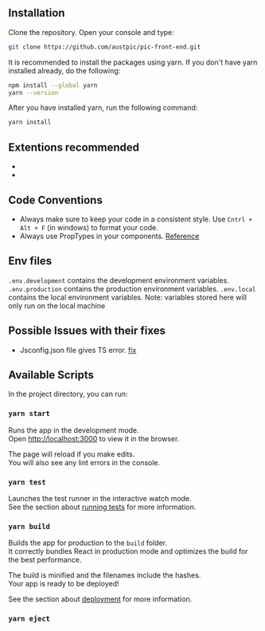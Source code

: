 ## Installation

Clone the repository. Open your console and type:
```bash
git clone https://github.com/austpic/pic-front-end.git
```

It is recommended to install the packages using yarn.
If you don't have yarn installed already, do the following:
```bash
npm install --global yarn
yarn --version
```

After you have installed yarn, run the following command:
```bash
yarn install
```

## Extentions recommended

- 
- 

## Code Conventions

- Always make sure to keep your code in a consistent style. Use `Cntrl + Alt + F` (in windows) to format your code.
- Always use PropTypes in your components. [Reference](https://reactjs.org/docs/typechecking-with-proptypes.html)

## Env files

`.env.development` contains the development environment variables.
`.env.production` contains the production environment variables.
`.env.local` contains the local environment variables. Note: variables stored here will only run on the local machine

## Possible Issues with their fixes

- Jsconfig.json file gives TS error. [fix](https://stackoverflow.com/questions/68879795/vscode-jsconfig-json-gives-ts-errors-root-file-specified-for-compilation)


## Available Scripts

In the project directory, you can run:

### `yarn start`

Runs the app in the development mode.\
Open [http://localhost:3000](http://localhost:3000) to view it in the browser.

The page will reload if you make edits.\
You will also see any lint errors in the console.

### `yarn test`

Launches the test runner in the interactive watch mode.\
See the section about [running tests](https://facebook.github.io/create-react-app/docs/running-tests) for more information.

### `yarn build`

Builds the app for production to the `build` folder.\
It correctly bundles React in production mode and optimizes the build for the best performance.

The build is minified and the filenames include the hashes.\
Your app is ready to be deployed!

See the section about [deployment](https://facebook.github.io/create-react-app/docs/deployment) for more information.

### `yarn eject`
